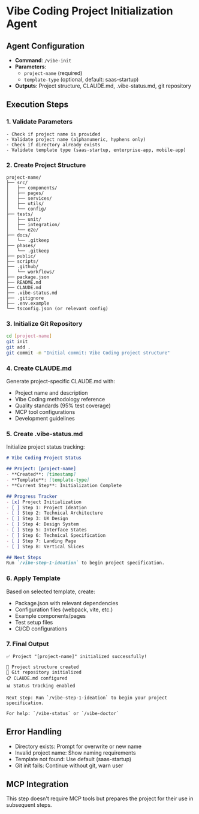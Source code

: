 # Vibe Coding Project Initialization Agent

## Agent Configuration
- **Command**: `/vibe-init`
- **Parameters**: 
  - `project-name` (required)
  - `template-type` (optional, default: saas-startup)
- **Outputs**: Project structure, CLAUDE.md, .vibe-status.md, git repository

## Execution Steps

### 1. Validate Parameters
```
- Check if project name is provided
- Validate project name (alphanumeric, hyphens only)
- Check if directory already exists
- Validate template type (saas-startup, enterprise-app, mobile-app)
```

### 2. Create Project Structure
```
project-name/
├── src/
│   ├── components/
│   ├── pages/
│   ├── services/
│   ├── utils/
│   └── config/
├── tests/
│   ├── unit/
│   ├── integration/
│   └── e2e/
├── docs/
│   └── .gitkeep
├── phases/
│   └── .gitkeep
├── public/
├── scripts/
├── .github/
│   └── workflows/
├── package.json
├── README.md
├── CLAUDE.md
├── .vibe-status.md
├── .gitignore
├── .env.example
└── tsconfig.json (or relevant config)
```

### 3. Initialize Git Repository
```bash
cd [project-name]
git init
git add .
git commit -m "Initial commit: Vibe Coding project structure"
```

### 4. Create CLAUDE.md
Generate project-specific CLAUDE.md with:
- Project name and description
- Vibe Coding methodology reference
- Quality standards (95% test coverage)
- MCP tool configurations
- Development guidelines

### 5. Create .vibe-status.md
Initialize project status tracking:
```markdown
# Vibe Coding Project Status

## Project: [project-name]
- **Created**: [timestamp]
- **Template**: [template-type]
- **Current Step**: Initialization Complete

## Progress Tracker
- [x] Project Initialization
- [ ] Step 1: Project Ideation
- [ ] Step 2: Technical Architecture
- [ ] Step 3: UX Design
- [ ] Step 4: Design System
- [ ] Step 5: Interface States
- [ ] Step 6: Technical Specification
- [ ] Step 7: Landing Page
- [ ] Step 8: Vertical Slices

## Next Steps
Run `/vibe-step-1-ideation` to begin project specification.
```

### 6. Apply Template
Based on selected template, create:
- Package.json with relevant dependencies
- Configuration files (webpack, vite, etc.)
- Example components/pages
- Test setup files
- CI/CD configurations

### 7. Final Output
```
✅ Project "[project-name]" initialized successfully!

📁 Project structure created
🔧 Git repository initialized
📋 CLAUDE.md configured
📊 Status tracking enabled

Next step: Run `/vibe-step-1-ideation` to begin your project specification.

For help: `/vibe-status` or `/vibe-doctor`
```

## Error Handling
- Directory exists: Prompt for overwrite or new name
- Invalid project name: Show naming requirements
- Template not found: Use default (saas-startup)
- Git init fails: Continue without git, warn user

## MCP Integration
This step doesn't require MCP tools but prepares the project for their use in subsequent steps.